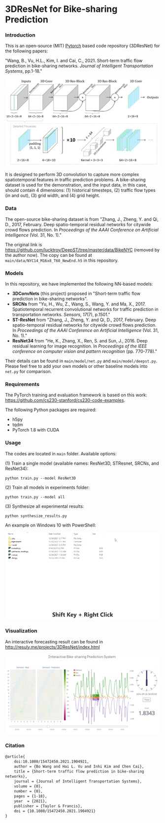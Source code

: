 # 3DResNet for Bike-sharing Prediction



### Introduction

This is an open-source (MIT) [Pytorch](https://github.com/pytorch/pytorch) based code repository (3DResNet) for the following papers:

"Wang, B., Vu, H.L., Kim, I. and Cai, C., 2021. Short-term traffic flow prediction in bike-sharing networks. *Journal of Intelligent Transportation Systems*, pp.1-18."

![3DConvNets](imgs/3DConvNets.png)

It is designed to perform 3D convolution to capture more complex spatiotemporal features in traffic prediction problems. A bike-sharing dataset is used for the demonstration, and the input data, in this case, should contain 4 dimensions: (1) historical timesteps, (2) traffic flow types (in and out), (3) grid width, and (4) grid height.


### Data

The open-source bike-sharing dataset is from "Zhang, J., Zheng, Y. and Qi, D., 2017, February. Deep spatio-temporal residual networks for citywide crowd flows prediction. In *Proceedings of the AAAI Conference on Artificial Intelligence* (Vol. 31, No. 1)."

The original link is  <a href="https://github.com/lucktroy/DeepST/tree/master/data/BikeNYC">https://github.com/lucktroy/DeepST/tree/master/data/BikeNYC</a> (removed by the author now). The copy can be found at `main/data/NYC14_M16x8_T60_NewEnd.h5` in this repository. 



### Models

In this repository, we have implemented the following NN-based models:

- **3DConvNets** (this project) proposed in "Short-term traffic flow prediction in bike-sharing networks".
- **SRCNs** from "Yu, H., Wu, Z., Wang, S., Wang, Y. and Ma, X., 2017. Spatiotemporal recurrent convolutional networks for traffic prediction in transportation networks. *Sensors*, *17*(7), p.1501."
- **ST-ResNet** from "Zhang, J., Zheng, Y. and Qi, D., 2017, February. Deep spatio-temporal residual networks for citywide crowd flows prediction. In *Proceedings of the AAAI Conference on Artificial Intelligence* (Vol. 31, No. 1)."
- **ResNet34** from "He, K., Zhang, X., Ren, S. and Sun, J., 2016. Deep residual learning for image recognition. In *Proceedings of the IEEE conference on computer vision and pattern recognition* (pp. 770-778)."

Their details can be found in `main/model/net.py` and `main/model/deepst.py`. Please feel free to add your own models or other baseline models into `net.py` for comparison.



### Requirements

The PyTorch training  and evaluation framework is based on this work: <a href="https://github.com/cs230-stanford/cs230-code-examples">https://github.com/cs230-stanford/cs230-code-examples</a>. 

The following Python packages are required:

- h5py
- tqdm
- PyTorch 1.8 with CUDA



### Usage

The codes are located in `main` folder. Available options:

(1) Train a single model (available names: ResNet3D, STResnet, SRCNs, and ResNet34):

```
python train.py --model ResNet3D
```

(2) Train all models in experiments folder:

```
python train.py --model all
```

(3) Synthesize all experimental results:

```
python synthesize_results.py
```



An example on Windows 10 with PowerShell:

![train_action](imgs/train_action.gif)

### Visualization

An interactive forecasting result can be found in <a href="http://resuly.me/projects/3DResNet/index.html">http://resuly.me/projects/3DResNet/index.html</a>

![nyc_bike_flow](imgs/nyc_bike_flow.gif)



### Citation
```
@article{
    doi:10.1080/15472450.2021.1904921,
    author = {Bo Wang and Hai L. Vu and Inhi Kim and Chen Cai},
    title = {Short-term traffic flow prediction in bike-sharing networks},
    journal = {Journal of Intelligent Transportation Systems},
    volume = {0},
    number = {0},
    pages = {1-18},
    year  = {2021},
    publisher = {Taylor & Francis},
    doi = {10.1080/15472450.2021.1904921}
}
```
